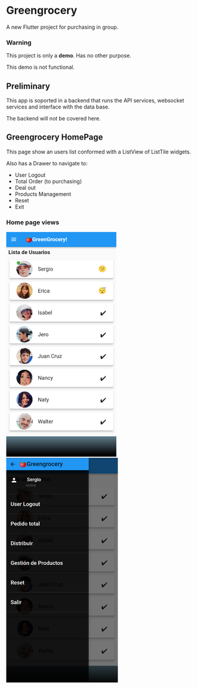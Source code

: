 # Greengrocery

A new Flutter project for purchasing in group.

### Warning

This project is only a **demo**. Has no other purpose.

This demo is not functional.

## Preliminary

This app is soported in a backend that runs the API services, websocket services and interface with the data base.

The backend will not be covered here.

## Greengrocery HomePage

This page show an users list conformed with a ListView of ListTile widgets.

Also has a Drawer to navigate to:

- User Logout
- Total Order (to purchasing)
- Deal out
- Products Management
- Reset
- Exit

### Home page views

<div display='flex' flex-direction='row'>
    <img src='/front_end/assets/images/home_page.png' alt='Home Page' height='600'>
    <div width='100'></div>
    <img src='/front_end/assets/images/drawer.png' alt='Drawer' height='600'>
</div>
